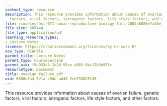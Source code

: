 ```yaml
---
content_type: resource
description: This resource provides information about causes of ovarian failure, genetic
  factors, viral factors, iatrogenic factors, life style factors, and other factors.
file: /courses/hst-071-human-reproductive-biology-fall-2005/6886e7a46e1ac94bad462eb733625149_ovarian_failure.pdf
file_size: 305444
file_type: application/pdf
learning_resource_types:
- Lecture Notes
license: https://creativecommons.org/licenses/by-nc-sa/4.0/
ocw_type: OCWFile
parent_title: Lecture Notes
parent_type: CourseSection
parent_uid: f9c933d3-1b2d-99ce-a083-0bc12b5b975c
resourcetype: Document
title: ovarian_failure.pdf
uid: 6886e7a4-6e1a-c94b-ad46-2eb733625149
---
```

This resource provides information about causes of ovarian failure, genetic factors, viral factors, iatrogenic factors, life style factors, and other factors.
